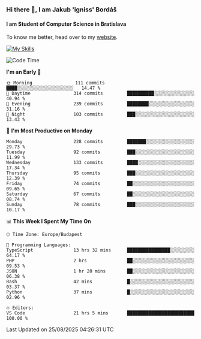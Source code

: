 ### Hi there 👋, I am Jakub 'igniss' Bordáš

#### I am Student of Computer Science in Bratislava
To know me better, head over to my [website](https://bordas.sk).

[![My Skills](https://skillicons.dev/icons?i=js,typescript,html,css,figma,svelte,vue,next,postgresql,nest,express,nodejs)](https://bordas.sk)


<!--START_SECTION:waka-->
![Code Time](http://img.shields.io/badge/Code%20Time-2%2C062%20hrs%2059%20mins-blue)

**I'm an Early 🐤** 

```text
🌞 Morning                111 commits         ████░░░░░░░░░░░░░░░░░░░░░   14.47 % 
🌆 Daytime                314 commits         ██████████░░░░░░░░░░░░░░░   40.94 % 
🌃 Evening                239 commits         ████████░░░░░░░░░░░░░░░░░   31.16 % 
🌙 Night                  103 commits         ███░░░░░░░░░░░░░░░░░░░░░░   13.43 % 
```
📅 **I'm Most Productive on Monday** 

```text
Monday                   228 commits         ███████░░░░░░░░░░░░░░░░░░   29.73 % 
Tuesday                  92 commits          ███░░░░░░░░░░░░░░░░░░░░░░   11.99 % 
Wednesday                133 commits         ████░░░░░░░░░░░░░░░░░░░░░   17.34 % 
Thursday                 95 commits          ███░░░░░░░░░░░░░░░░░░░░░░   12.39 % 
Friday                   74 commits          ██░░░░░░░░░░░░░░░░░░░░░░░   09.65 % 
Saturday                 67 commits          ██░░░░░░░░░░░░░░░░░░░░░░░   08.74 % 
Sunday                   78 commits          ███░░░░░░░░░░░░░░░░░░░░░░   10.17 % 
```


📊 **This Week I Spent My Time On** 

```text
🕑︎ Time Zone: Europe/Budapest

💬 Programming Languages: 
TypeScript               13 hrs 32 mins      ████████████████░░░░░░░░░   64.17 % 
PHP                      2 hrs               ██░░░░░░░░░░░░░░░░░░░░░░░   09.53 % 
JSON                     1 hr 20 mins        ██░░░░░░░░░░░░░░░░░░░░░░░   06.38 % 
Bash                     42 mins             █░░░░░░░░░░░░░░░░░░░░░░░░   03.37 % 
Python                   37 mins             █░░░░░░░░░░░░░░░░░░░░░░░░   02.96 % 

🔥 Editors: 
VS Code                  21 hrs 5 mins       █████████████████████████   100.00 % 
```


 Last Updated on 25/08/2025 04:26:31 UTC
<!--END_SECTION:waka-->
